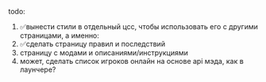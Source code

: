 todo:
1. ✅вынести стили в отдельный цсс, чтобы использовать его с другими страницами, а именно:
2. ✅сделать страницу правил и последствий
3. страницу с модами и описаниями/инструкциями
4. может, сделать список игроков онлайн на основе api мэда, как в лаунчере?
